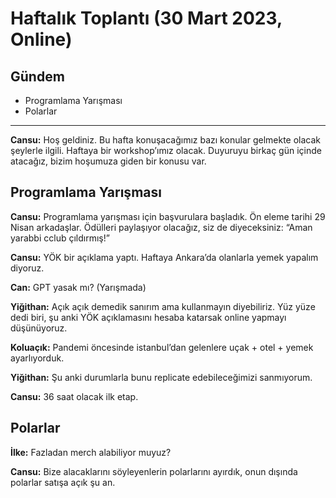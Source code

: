 # Haftalık Toplantı (30 Mart 2023, Online)

## Gündem

- Programlama Yarışması
- Polarlar

---

**Cansu:** Hoş geldiniz. Bu hafta konuşacağımız bazı konular gelmekte olacak şeylerle ilgili. Haftaya bir workshop’ımız olacak. Duyuruyu birkaç gün içinde atacağız, bizim hoşumuza giden bir konusu var.

## Programlama Yarışması

**Cansu:** Programlama yarışması için başvurulara başladık. Ön eleme tarihi 29 Nisan arkadaşlar. Ödülleri paylaşıyor olacağız, siz de diyeceksiniz: “Aman yarabbi cclub çıldırmış!” 

**Cansu:** YÖK bir açıklama yaptı. Haftaya Ankara’da olanlarla yemek yapalım diyoruz. 

**Can:** GPT yasak mı? (Yarışmada)

**Yiğithan:** Açık açık demedik sanırım ama kullanmayın diyebiliriz. Yüz yüze dedi biri, şu anki YÖK açıklamasını hesaba katarsak online yapmayı düşünüyoruz.

**Koluaçık:** Pandemi öncesinde istanbul’dan gelenlere uçak + otel + yemek ayarlıyorduk.

**Yiğithan:** Şu anki durumlarla bunu replicate edebileceğimizi sanmıyorum.

**Cansu:** 36 saat olacak ilk etap.

## Polarlar

**İlke:** Fazladan merch alabiliyor muyuz?

**Cansu:** Bize alacaklarını söyleyenlerin polarlarını ayırdık, onun dışında polarlar satışa açık şu an.
